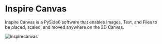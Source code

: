 # Inspire Canvas
Inspire Canvas is a PySide6 software that enables Images, Text, and Files to be placed, scaled, and moved anywhere on the 2D Canvas.

![inspirecanvas](https://i.imgur.com/YEH29Ei.png)

